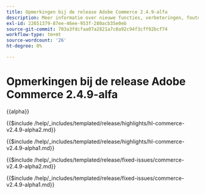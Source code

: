 ```yaml
---
title: Opmerkingen bij de release Adobe Commerce 2.4.9-alfa
description: Meer informatie over nieuwe functies, verbeteringen, foutoplossingen en bekende problemen vindt u in de 2.4.9-alpha Adobe Commerce-release.
exl-id: 22651379-87ee-46ee-953f-280acb35e0eb
source-git-commit: 703a3fdcfaa07a2821a7c0a92c94f3cff92bcf74
workflow-type: tm+mt
source-wordcount: '26'
ht-degree: 0%

---
```



# Opmerkingen bij de release Adobe Commerce 2.4.9-alfa

{{alpha}}

<!-- Highlights in v2.4.9-alpha2 -->

{{$include /help/_includes/templated/release/highlights/hl-commerce-v2.4.9-alpha2.md}}

<!-- Highlights in v2.4.9-alpha1 -->

{{$include /help/_includes/templated/release/highlights/hl-commerce-v2.4.9-alpha1.md}}

<!-- Fixed issues in v2.4.9-alpha2 -->

{{$include /help/_includes/templated/release/fixed-issues/commerce-v2.4.9-alpha2.md}}

<!-- Fixed issues in v2.4.9-alpha1 -->

{{$include /help/_includes/templated/release/fixed-issues/commerce-v2.4.9-alpha1.md}}
